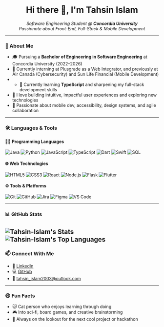 <h1 align="center">Hi there 👋, I'm Tahsin Islam</h1>

<p align="center">
  <em>Software Engineering Student @ <strong>Concordia University</strong><br>
  Passionate about Front-End, Full-Stack & Mobile Development</em>
</p>

---

### 🚀 About Me

- 🎓 Pursuing a **Bachelor of Engineering in Software Engineering** at Concordia University (2022–2026)
- 💼 Currently interning at Plusgrade as a Web Integrator, and previously at Air Canada (Cybersecurity) and Sun Life Financial (Mobile Development)
- - 🌱 Currently learning **TypeScript** and sharpening my full-stack development skills
- 💬 I love building intuitive, impactful user experiences and exploring new technologies
- 🧠 Passionate about mobile dev, accessibility, design systems, and agile collaboration

---

### 🛠️ Languages & Tools

#### 🧑‍💻 Programming Languages  
![Java](https://img.shields.io/badge/Java-007396?style=flat&logo=java&logoColor=white)  ![Python](https://img.shields.io/badge/Python-3776AB?style=flat&logo=python&logoColor=white)  ![JavaScript](https://img.shields.io/badge/JavaScript-F7DF1E?style=flat&logo=javascript&logoColor=black)  ![TypeScript](https://img.shields.io/badge/TypeScript-3178C6?style=flat&logo=typescript&logoColor=white)  ![Dart](https://img.shields.io/badge/Dart-0175C2?style=flat&logo=dart&logoColor=white)  ![Swift](https://img.shields.io/badge/Swift-FA7343?style=flat&logo=swift&logoColor=white)  ![SQL](https://img.shields.io/badge/SQL-4479A1?style=flat&logo=mysql&logoColor=white)  

#### 🌐 Web Technologies  
![HTML5](https://img.shields.io/badge/HTML5-E34F26?style=flat&logo=html5&logoColor=white)  ![CSS3](https://img.shields.io/badge/CSS3-1572B6?style=flat&logo=css3&logoColor=white)  ![React](https://img.shields.io/badge/React-20232A?style=flat&logo=react&logoColor=61DAFB) ![Node.js](https://img.shields.io/badge/Node.js-339933?style=flat&logo=node.js&logoColor=white) ![Flask](https://img.shields.io/badge/Flask-000000?style=flat&logo=flask&logoColor=white)  ![Flutter](https://img.shields.io/badge/Flutter-02569B?style=flat&logo=flutter&logoColor=white)  

#### ⚙️ Tools & Platforms  
![Git](https://img.shields.io/badge/Git-F05032?style=flat&logo=git&logoColor=white)  ![GitHub](https://img.shields.io/badge/GitHub-181717?style=flat&logo=github&logoColor=white)  ![Jira](https://img.shields.io/badge/Jira-0052CC?style=flat&logo=jira&logoColor=white)  ![Figma](https://img.shields.io/badge/Figma-F24E1E?style=flat&logo=figma&logoColor=white)  ![VS Code](https://img.shields.io/badge/VS_Code-007ACC?style=flat&logo=visual-studio-code&logoColor=white)  

---

### 📊 GitHub Stats

![Tahsin-Islam's Stats](https://github-readme-stats.vercel.app/api?username=Tahsin-Islam&theme=material-palenight&show_icons=true&hide_border=true&count_private=true) ![Tahsin-Islam's Top Languages](https://github-readme-stats.vercel.app/api/top-langs/?username=Tahsin-Islam&theme=material-palenight&show_icons=true&hide_border=true&layout=compact)
---

### 📫 Connect With Me

- 💼 [LinkedIn](https://www.linkedin.com/in/tahsin-islam16/)
- 💻 [GitHub](https://github.com/Tahsin-Islam)
- 📧 tahsin_islam2003@outlook.com

---

### 😄 Fun Facts

- 🐱 Cat person who enjoys learning through doing
- 🎮 Into sci-fi, board games, and creative brainstorming
- 🧩 Always on the lookout for the next cool project or hackathon

